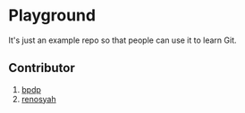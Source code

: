 # Playground

It's just an example repo so that people can use it to learn Git.

## Contributor

1. [bpdp](https://github.com/bpdp)
2. [renosyah](https://github.com/renosyah)

